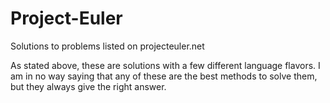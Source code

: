 # Project-Euler
Solutions to problems listed on projecteuler.net

As stated above, these are solutions with a few different language flavors.  I am in no way saying that any of these are the best methods to solve them, but they always give the right answer.  
